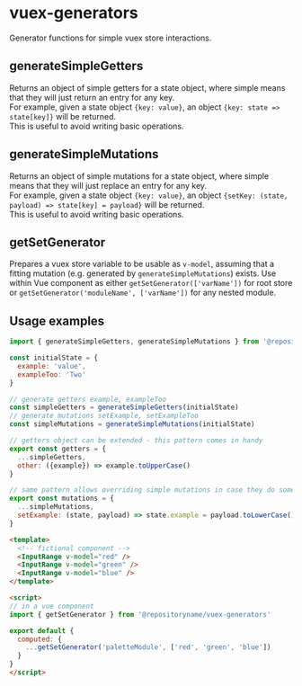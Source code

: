 # vuex-generators

Generator functions for simple vuex store interactions.

## generateSimpleGetters

Returns an object of simple getters for a state object, where simple means that they will just return an entry for any key.  
For example, given a state object `{key: value}`, an object `{key: state => state[key]}` will be returned.  
This is useful to avoid writing basic operations.

## generateSimpleMutations

Returns an object of simple mutations for a state object, where simple means that they will just replace an entry for any key.  
For example, given a state object `{key: value}`, an object `{setKey: (state, payload) => state[key] = payload}` will be returned.  
This is useful to avoid writing basic operations.

## getSetGenerator

Prepares a vuex store variable to be usable as `v-model`, assuming that a fitting mutation (e.g. generated by `generateSimpleMutations`) exists. Use within Vue component as either `getSetGenerator(['varName'])` for root store or `getSetGenerator('moduleName', ['varName'])` for any nested module.

## Usage examples

```js
import { generateSimpleGetters, generateSimpleMutations } from '@repositoryname/vuex-generators'

const initialState = {
  example: 'value',
  exampleToo: 'Two'
}

// generate getters example, exampleToo
const simpleGetters = generateSimpleGetters(initialState)
// generate mutations setExample, setExampleToo
const simpleMutations = generateSimpleMutations(initialState)

// getters object can be extended - this pattern comes in handy
export const getters = {
  ...simpleGetters,
  other: ({example}) => example.toUpperCase()
}

// same pattern allows overriding simple mutations in case they do something later
export const mutations = {
  ...simpleMutations,
  setExample: (state, payload) => state.example = payload.toLowerCase()
}
```

```html
<template>
  <!-- fictional component -->
  <InputRange v-model="red" />
  <InputRange v-model="green" />
  <InputRange v-model="blue" />
</template>

<script>
// in a vue component
import { getSetGenerator } from '@repositoryname/vuex-generators'

export default {
  computed: {
    ...getSetGenerator('paletteModule', ['red', 'green', 'blue'])
  }
}
</script>
```

